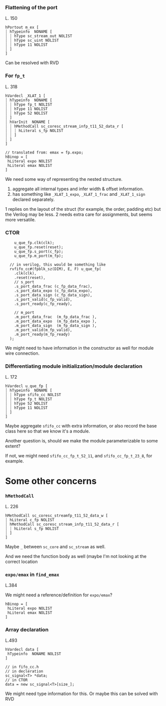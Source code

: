 ### Flattening of the port
L. 150
```
hPortout m_ex [
┊ hTypeinfo  NONAME [
┊ ┊ hType sc_stream_out NOLIST
┊ ┊ hType sc_uint NOLIST
┊ ┊ hType 11 NOLIST
┊ ]
]
```
Can be resolved with RVD

### For `fp_t`
L. 318
```
hVardecl _XLAT_1 [
┊ hTypeinfo  NONAME [
┊ ┊ hType fp_t NOLIST
┊ ┊ hType 11 NOLIST
┊ ┊ hType 52 NOLIST
┊ ]
┊ hVarInit  NONAME [
┊ ┊ hMethodCall sc_coresc_stream_infp_t11_52_data_r [
┊ ┊ ┊ hLiteral s_fp NOLIST
┊ ┊ ]
┊ ]
]
```

```
// translated from: emax = fp.expo;
hBinop = [
 hLiteral expo NOLIST
 hLiteral emax NOLIST
]
```
We need some way of representing the nested structure.

1. aggregate all internal types and infer width & offset information.
2. has something like `_XLAT_1_expo`, `_XLAT_1_frac` and `_XLAT_1_sign` declared separately.

1 replies on the layout of the struct (for example, the order, padding etc) but the Verilog may be less.
2 needs extra care for assignments, but seems more versatile.

### CTOR
```
    u_que_fp.clk(clk);
    u_que_fp.reset(reset);
    u_que_fp.s_port(c_fp);
    u_que_fp.m_port(m_fp);

  // in verilog, this would be something like
  rvfifo_cc#(fpblk_sz(DIM), E, F) u_que_fp(
    .clk(clk),
    .reset(reset),
    // s_port
    .s_port_data_frac (c_fp_data_frac),
    .s_port_data_expo (c_fp_data_expo),
    .s_port_data_sign (c_fp_data_sign),
    .s_port_valid(c_fp_valid),
    .s_port_ready(c_fp_ready),

    // m_port
    .m_port_data_frac  (m_fp_data_frac ),
    .m_port_data_expo  (m_fp_data_expo ),
    .m_port_data_sign  (m_fp_data_sign ),
    .m_port_valid(m_fp_valid),
    .m_port_ready(m_fp_ready)
  );
```

We might need to have information in the constructor as well for module wire connection.

### Differentiating module initialization/module declaration
L. 172
```
hVardecl u_que_fp [
┊ hTypeinfo  NONAME [
┊ ┊ hType sfifo_cc NOLIST
┊ ┊ hType fp_t NOLIST
┊ ┊ hType 52 NOLIST
┊ ┊ hType 11 NOLIST
┊ ]
]
```

Maybe aggregate `sfifo_cc` with extra information, or also record the base class here
so that we know it's a module.

Another question is, should we make the module parameterizable to some extent?

If not, we might need `sfifo_cc_fp_t_52_11`, and `sfifo_cc_fp_t_23_8`, for example.


# Some other concerns

### `hMethodCall`
L. 226

```
hMethodCall sc_coresc_streamfp_t11_52_data_w [
┊ hLiteral c_fp NOLIST
┊ hMethodCall sc_coresc_stream_infp_t11_52_data_r [
┊ ┊ hLiteral s_fp NOLIST
┊ ]
]
```
Maybe `_` between `sc_core` and `sc_stream` as well.

And we need the function body as well (maybe I'm not looking at the correct location


### `expo/emax` in `find_emax`
L.384

We might need a reference/definition for `expo/emax`?
```
hBinop = [
 hLiteral expo NOLIST
 hLiteral emax NOLIST
]
```

### Array declaration
L.493
```
hVardecl data [
 hTypeinfo  NONAME NOLIST
]

// in fifo_cc.h
// in decleration
sc_signal<T> *data;
// in CTOR
data = new sc_signal<T>[size_];
```
We might need type information for this.
Or maybe this can be solved with RVD
